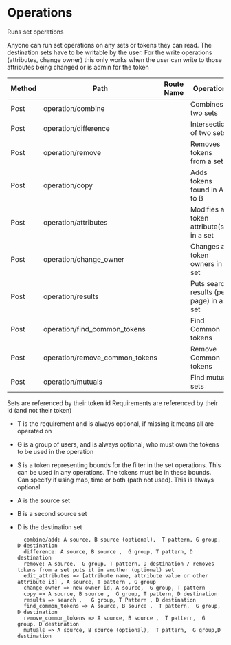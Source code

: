 # Operations 

Runs set operations

Anyone can run set operations on any sets or tokens they can read. The destination sets have to be writable by the user.
For the write operations (attributes, change owner) this only works when the user can write to those attributes being changed or is admin for the token



| Method | Path                           | Route Name | Operation                                | Args     |
|--------|--------------------------------|------------|------------------------------------------|----------|
| Post   | operation/combine              |            | Combines two sets                        | see docs |
| Post   | operation/difference           |            | Intersection of two sets                 | see docs |
| Post   | operation/remove               |            | Removes tokens from a set                | see docs |
| Post   | operation/copy                 |            | Adds tokens found in A to B              | see docs |
| Post   | operation/attributes           |            | Modifies all token attribute(s) in a set | see docs |
| Post   | operation/change_owner         |            | Changes all token owners in a set        | see docs |
| Post   | operation/results              |            | Puts search results (per page) in a set  | see docs |
| Post   | operation/find_common_tokens   |            | Find Common tokens                       | see docs |
| Post   | operation/remove_common_tokens |            | Remove Common tokens                     | see docs |
| Post   | operation/mutuals              |            | Find mutual sets                         | see docs |


Sets are referenced by their token id
Requirements are referenced by their id (and not their token)

* T is the requirement and is always optional, if missing it means all are operated on
* G is a group of users, and is always optional, who must own the tokens to be used in the operation
* S is a token representing bounds for the filter in the set operations. This can be used in any operations. The tokens must be in these bounds.
  Can specify if using map, time or both (path not used). This is always optional
* A is the source set
* B is a second source set
* D is the destination set

        combine/add: A source, B source (optional),  T pattern, G group, D destination
        difference: A source, B source ,  G group, T pattern, D destination
        remove: A source,  G group, T pattern, D destination / removes tokens from a set puts it in another (optional) set
        edit_attributes => [attribute name, attribute value or other attribute id] , A source, T pattern , G group
        change_owner => new owner id, A source,  G group, T pattern
        copy => A source, B source ,  G group, T pattern, D destination
        results => search ,   G group, T Pattern , D destination
        find_common_tokens => A source, B source ,  T pattern,  G group, D destination 
        remove_common_tokens => A source, B source ,  T pattern,  G group, D destination 
        mutuals => A source, B source (optional),  T pattern,  G group,D destination